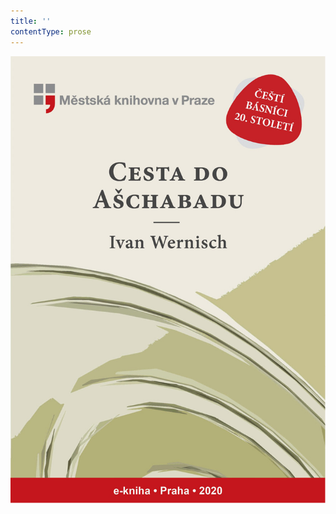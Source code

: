 ```yaml
---
title: ''
contentType: prose
---
```


<section>

![obalka_cesta_do_aschabadu.jpg](./resources/obalka_cesta_do_aschab_fmt.jpeg)

</section>
